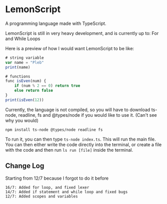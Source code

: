 # LemonScript
A programming language made with TypeScript.

LemonScript is still in very heavy development, and is currently up to: For and While Loops

Here is a preview of how I would want LemonScript to be like:
```js
# string variable
var name = "Pleb"
print(name)

# functions
func isEven(num) {
    if (num % 2 == 0) return true
    else return false
}
print(isEven(12))
```

Currently, the language is not compiled, so you will have to download ts-node, readline, fs and @types/node if you would like to use it. (Can't see why you would)

```npm install ts-node @types/node readline fs```

To run it, you can then type ```ts-node index.ts```. This will run the main file. You can then either write the code directly into the terminal, or create a file with the code and then run ```ls run [file]``` inside the terminal. 

## Change Log
Starting from 12/7 because I forgot to do it before
```
16/7: Added for loop, and fixed lexer
14/7: Added if statement and while loop and fixed bugs
12/7: Added scopes and variables
```